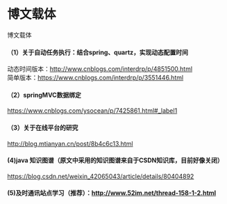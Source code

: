 # 博文载体
博文载体
#### （1）关于自动任务执行：结合spring、quartz，实现动态配置时间
动态时间版本：http://www.cnblogs.com/interdrp/p/4851500.html<br/>
简单版本：https://www.cnblogs.com/interdrp/p/3551446.html
#### （2）springMVC数据绑定
https://www.cnblogs.com/ysocean/p/7425861.html#_label1

#### （3）关于在线平台的研究
http://blog.mtianyan.cn/post/8b4c6c13.html

#### (4)java 知识图谱（原文中采用的知识图谱来自于CSDN知识库，目前好像关闭）
https://blog.csdn.net/weixin_42065043/article/details/80404892

#### (5)及时通讯站点学习（推荐）：http://www.52im.net/thread-158-1-2.html
